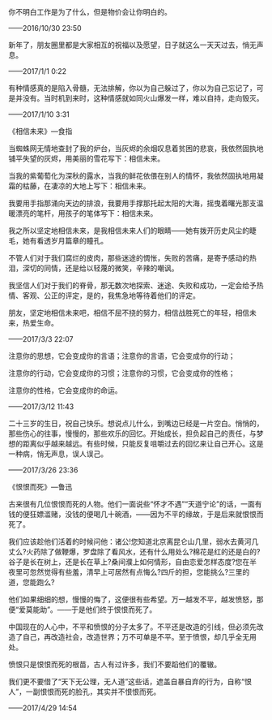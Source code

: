 你不明白工作是为了什么，但是物价会让你明白的。

——2016/10/30 23:50

新年了，朋友圈里都是大家相互的祝福以及愿望，日子就这么一天天过去，悄无声息。

——2017/1/1 0:22

有种情感真的是陷入骨髓，无法排解，你以为自己躲过了，你以为自己忘记了，可是并没有。当时机到来时，这种情感就如同火山爆发一样，难以自持，走向毁灭。

——2017/1/10 3:31

《相信未来》—食指

当蜘蛛网无情地查封了我的炉台，当灰烬的余烟叹息着贫困的悲哀，我依然固执地铺平失望的灰烬，用美丽的雪花写下：相信未来。

当我的紫葡萄化为深秋的露水，当我的鲜花依偎在别人的情怀，我依然固执地用凝霜的枯藤，在凄凉的大地上写下：相信未来。

我要用手指那涌向天边的排浪，我要用手撑那托起太阳的大海，摇曳着曙光那支温暖漂亮的笔杆，用孩子的笔体写下：相信未来。

我之所以坚定地相信未来，是我相信未来人们的眼睛——她有拨开历史风尘的睫毛，她有看透岁月篇章的瞳孔。

不管人们对于我们腐烂的皮肉，那些迷途的惆怅，失败的苦痛，是寄予感动的热泪，深切的同情，还是给以轻蔑的微笑，辛辣的嘲讽。

我坚信人们对于我们的脊骨，那无数次地探索、迷途、失败和成功，一定会给予热情、客观、公正的评定，是的，我焦急地等待着他们的评定。

朋友，坚定地相信未来吧，相信不屈不挠的努力，相信战胜死亡的年轻，相信未来，热爱生命。

——2017/3/3 22:07

注意你的思想，它会变成你的言语；注意你的言语，它会变成你的行动；

注意你的行动，它会变成你的习惯；注意你的习惯，它会变成你的性格；

注意你的性格，它会变成你的命运。

——2017/3/12 11:43

二十三岁的生日，祝自己快乐。想说点儿什么，到嘴边已经是一片空白。悄悄的，那些伤心的往事，慢慢的，那些欢乐的回忆。开始成长，担负起自己的责任，与梦想的距离似乎越来越远。有些时候，只能反复咀嚼过去的回忆来让自己开心。这是一种病，悄无声息，误人误己。

——2017/3/26 23:36

《恨恨而死》—鲁迅

古来很有几位恨恨而死的人物。他们一面说些“怀才不遇”“天道宁论”的话，一面有钱的便狂嫖滥赌，没钱的便喝几十碗酒，——因为不平的缘故，于是后来就恨恨而死了。

我们应该趁他们活着的时候问他：诸公!您知道北京离昆仑山几里，弱水去黄河几丈么?火药除了做鞭爆，罗盘除了看风水，还有什么用处么?棉花是红的还是白的?谷子是长在树上，还是长在草上?桑间濮上如何情形，自由恋爱怎样态度?您在半夜里可忽然觉得有些羞，清早上可居然有点悔么?四斤的担，您能挑么?三里的道，您能跑么?

他们如果细细的想，慢慢的悔了，这便很有些希望。万一越发不平，越发愤怒，那便“爱莫能助”。——于是他们终于恨恨而死了。

中国现在的人心中，不平和愤恨的分子太多了。不平还是改造的引线，但必须先改造了自己，再改造社会，改造世界；万不可单是不平。至于愤恨，却几乎全无用处。

愤恨只是恨恨而死的根苗，古人有过许多，我们不要蹈他们的覆辙。

我们更不要借了“天下无公理，无人道”这些话，遮盖自暴自弃的行为，自称“恨人”，一副恨恨而死的脸孔，其实并不恨恨而死。

——2017/4/29 14:54
